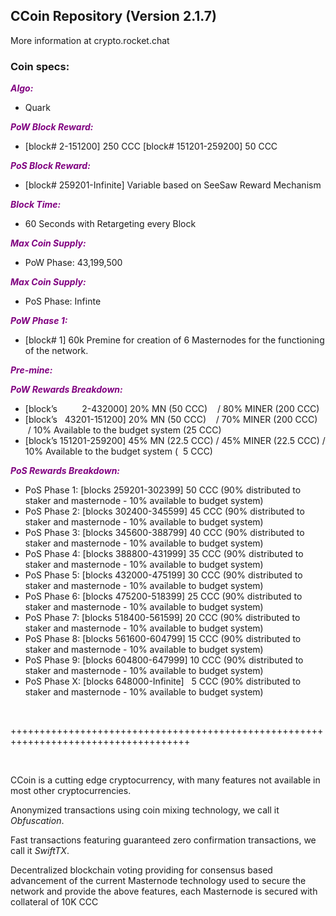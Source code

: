 <h2><strong>CCoin Repository (Version 2.1.7)</strong></h2>
<p>More information at crypto.rocket.chat</p>
<h3><strong>Coin specs:</strong></h3>
<p><strong><span style="color: #800080;"><em>Algo:</em></span></strong></p>
<ul>
<li>Quark</li>
</ul>
<p><strong><span style="color: #800080;"><em>PoW Block Reward:</em></span></strong></p>
<ul>
<li>[block# 2-151200] 250 CCC [block# 151201-259200] 50 CCC</li>
</ul>
<p><strong><span style="color: #800080;"><em>PoS Block Reward:</em></span></strong></p>
<ul>
<li>[block# 259201-Infinite] Variable based on SeeSaw Reward Mechanism</li>
</ul>
<p><strong><span style="color: #800080;"><em>Block Time:</em></span></strong></p>
<ul>
<li>60 Seconds with Retargeting every Block</li>
</ul>
<p><strong><span style="color: #800080;"><em>Max Coin Supply:</em></span></strong></p>
<ul>
<li>PoW Phase: 43,199,500</li>
</ul>
<p><strong><span style="color: #800080;"><em>Max Coin Supply:</em></span></strong></p>
<ul>
<li>PoS Phase: Infinte</li>
</ul>
<p><strong><span style="color: #800080;"><em>PoW Phase 1:</em></span></strong></p>
<ul>
<li>[block# 1] 60k Premine for creation of 6 Masternodes for the functioning of the network.</li>
</ul>
<p><strong><span style="color: #800080;"><em>Pre-mine:</em></span></strong></p>

<p><strong><span style="color: #800080;"><em>PoW Rewards Breakdown:</em></span></strong></p>
<ul>
<li>[block&rsquo;s &nbsp; &nbsp; &nbsp; &nbsp; &nbsp;2-432000] 20% MN (50 CCC) &nbsp; &nbsp;/ 80% MINER (200 CCC)</li>
<li>[block&rsquo;s &nbsp; 43201-151200] 20% MN (50 CCC) &nbsp; &nbsp;/ 70% MINER (200 CCC) &nbsp;/ 10% Available to the budget system (25 CCC)</li>
<li>[block&rsquo;s 151201-259200] 45% MN (22.5 CCC) / 45% MINER (22.5 CCC) / 10% Available to the budget system ( &nbsp;5 CCC)</li>
</ul>
<p><strong><span style="color: #800080;"><em>PoS Rewards Breakdown:</em></span></strong></p>
<ul>
<li>PoS Phase 1: [blocks 259201-302399] 50 CCC (90% distributed to staker and masternode - 10% available to budget system)</li>
<li>PoS Phase 2: [blocks 302400-345599] 45 CCC (90% distributed to staker and masternode - 10% available to budget system)</li>
<li>PoS Phase 3: [blocks 345600-388799] 40 CCC (90% distributed to staker and masternode - 10% available to budget system)</li>
<li>PoS Phase 4: [blocks 388800-431999] 35 CCC (90% distributed to staker and masternode - 10% available to budget system)</li>
<li>PoS Phase 5: [blocks 432000-475199] 30 CCC (90% distributed to staker and masternode - 10% available to budget system)</li>
<li>PoS Phase 6: [blocks 475200-518399] 25 CCC (90% distributed to staker and masternode - 10% available to budget system)</li>
<li>PoS Phase 7: [blocks 518400-561599] 20 CCC (90% distributed to staker and masternode - 10% available to budget system)</li>
<li>PoS Phase 8: [blocks 561600-604799] 15 CCC (90% distributed to staker and masternode - 10% available to budget system)</li>
<li>PoS Phase 9: [blocks 604800-647999] 10 CCC (90% distributed to staker and masternode - 10% available to budget system)</li>
<li>PoS Phase X: [blocks 648000-Infinite] &nbsp; 5 CCC (90% distributed to staker and masternode - 10% available to budget system)</li>
</ul>
<p>&nbsp;</p>
<p>+++++++++++++++++++++++++++++++++++++++++++++++++++++++++++++++++++++++++++++++++++++</p>
<p>&nbsp;</p>
<p>CCoin is a cutting edge cryptocurrency, with many features not available in most other cryptocurrencies.</p>
<p>Anonymized transactions using coin mixing technology, we call it <em>Obfuscation</em>.</p>
<p>Fast transactions featuring guaranteed zero confirmation transactions, we call it <em>SwiftTX</em>.</p>
<p>Decentralized blockchain voting providing for consensus based advancement of the current Masternode technology used to secure the network and provide the above features, each Masternode is secured with collateral of 10K CCC</p>
